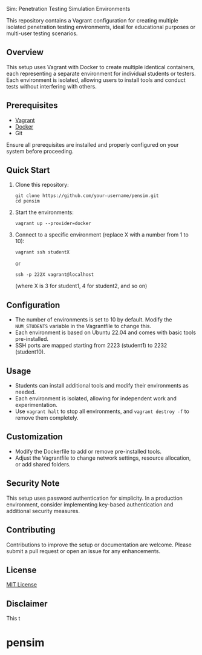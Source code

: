 Sim: Penetration Testing Simulation Environments

This repository contains a Vagrant configuration for creating multiple isolated penetration testing environments, ideal for educational purposes or multi-user testing scenarios.

## Overview

This setup uses Vagrant with Docker to create multiple identical containers, each representing a separate environment for individual students or testers. Each environment is isolated, allowing users to install tools and conduct tests without interfering with others.

## Prerequisites

- [Vagrant](https://www.vagrantup.com/downloads)
- [Docker](https://docs.docker.com/get-docker/)
- Git

Ensure all prerequisites are installed and properly configured on your system before proceeding.

## Quick Start

1. Clone this repository:

   ```
   git clone https://github.com/your-username/pensim.git
   cd pensim
   ```

2. Start the environments:

   ```
   vagrant up --provider=docker
   ```

3. Connect to a specific environment (replace X with a number from 1 to 10):
   ```
   vagrant ssh studentX
   ```
   or
   ```
   ssh -p 222X vagrant@localhost
   ```
   (where X is 3 for student1, 4 for student2, and so on)

## Configuration

- The number of environments is set to 10 by default. Modify the `NUM_STUDENTS` variable in the Vagrantfile to change this.
- Each environment is based on Ubuntu 22.04 and comes with basic tools pre-installed.
- SSH ports are mapped starting from 2223 (student1) to 2232 (student10).

## Usage

- Students can install additional tools and modify their environments as needed.
- Each environment is isolated, allowing for independent work and experimentation.
- Use `vagrant halt` to stop all environments, and `vagrant destroy -f` to remove them completely.

## Customization

- Modify the Dockerfile to add or remove pre-installed tools.
- Adjust the Vagrantfile to change network settings, resource allocation, or add shared folders.

## Security Note

This setup uses password authentication for simplicity. In a production environment, consider implementing key-based authentication and additional security measures.

## Contributing

Contributions to improve the setup or documentation are welcome. Please submit a pull request or open an issue for any enhancements.

## License

[MIT License](LICENSE)

## Disclaimer

This t
# pensim
